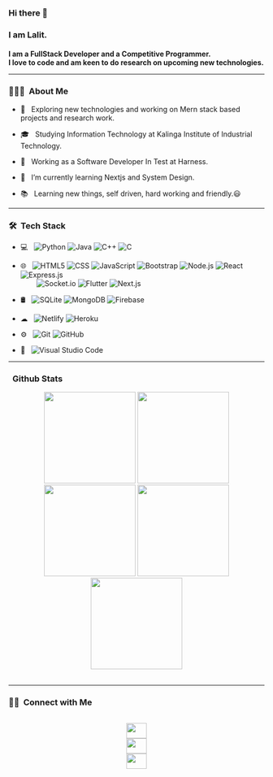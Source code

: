 ### Hi there 👋
<!-- ![visitors](https://visitor-badge-reloaded.herokuapp.com/badge?page_id=lalitkumar-123.lalitkumar-123&color=00cf00) -->

<h3>I am Lalit.</h3>
<h4>I am a FullStack Developer and a Competitive Programmer.<br/> I love to code and am keen to do research on upcoming new technologies.


<!-- [![Lalit's github activity graph](https://activity-graph.herokuapp.com/graph?username=lalitkumar-123&theme=react-dark&area=true&hide_border=true)](https://github.com/lalitkumar-123/github-readme-activity-graph) -->

-----------------------------------------------------------

<h3> 👨🏻‍💻 &nbsp;About Me </h3>

- 🤔 &nbsp; Exploring new technologies and working on Mern stack based projects and research work.

- 🎓 &nbsp; Studying Information Technology at Kalinga Institute of Industrial Technology.

- 💼 &nbsp; Working as a Software Developer In Test at Harness.     

- 🌱 &nbsp; I’m currently learning Nextjs and System Design.

- 📚 &nbsp; Learning new things, self driven, hard working and friendly.😃

-----------------------------------------------------------

<h3> 🛠 &nbsp;Tech Stack</h3>

- 💻 &nbsp;
  ![Python](https://img.shields.io/badge/-Python-333333?style=flat&logo=python)
  ![Java](https://img.shields.io/badge/-Java-333333?style=flat&logo=Java&logoColor=007396)
  ![C++](https://img.shields.io/badge/-C++-333333?style=flat&logo=C%2B%2B&logoColor=00599C)
  ![C](https://img.shields.io/badge/-C-333333?style=flat&logo=C&logoColor=00599C) 
  
- 🌐 &nbsp; 
  ![HTML5](https://img.shields.io/badge/-HTML5-333333?style=flat&logo=HTML5)
  ![CSS](https://img.shields.io/badge/-CSS-333333?style=flat&logo=CSS3&logoColor=1572B6)
  ![JavaScript](https://img.shields.io/badge/-JavaScript-333333?style=flat&logo=javascript)
  ![Bootstrap](https://img.shields.io/badge/-Bootstrap-333333?style=flat&logo=bootstrap&logoColor=563D7C)
  ![Node.js](https://img.shields.io/badge/-Node.js-333333?style=flat&logo=node.js)
  ![React](https://img.shields.io/badge/-React-333333?style=flat&logo=react) 
  ![Express.js](https://img.shields.io/badge/Express.js-333333?style=flat&logo=express&logoColor=white) <br/>
  &nbsp; &nbsp; &nbsp; &nbsp;
  ![Socket.io](https://img.shields.io/badge/-Socket.io-333333?style=flat&logo=socket.io)
  ![Flutter](https://img.shields.io/badge/-Flutter-333333?style=flat&logo=flutter&logoColor=00599C)
  ![Next.js](https://img.shields.io/badge/-Next.js-333333?style=flat&logo=next.js) 
  
  
- 🛢 &nbsp;
  ![SQLite](https://img.shields.io/badge/SQLite-333333?style=flat&logo=sqlite&logoColor=white)
  ![MongoDB](https://img.shields.io/badge/-MongoDB-333333?style=flat&logo=mongodb) 
  ![Firebase](https://img.shields.io/badge/Firebase-333333?style=flat&logo=firebase&logoColor=yellow)
  
- ☁ &nbsp;
  ![Netlify](https://img.shields.io/badge/Netlify-333333?style=flat&logo=netlify&logoColor=white)
  ![Heroku](https://img.shields.io/badge/Heroku-333333?style=flat&logo=heroku&logoColor=white)
  
- ⚙️ &nbsp;
  ![Git](https://img.shields.io/badge/-Git-333333?style=flat&logo=git)
  ![GitHub](https://img.shields.io/badge/-GitHub-333333?style=flat&logo=github) 
  
- 🔧 &nbsp;
  ![Visual Studio Code](https://img.shields.io/badge/-Visual%20Studio%20Code-333333?style=flat&logo=visual-studio-code&logoColor=007ACC)


-----------------------------------------------------------

<h3> &nbsp; Github Stats </h3>
<div align="center">
<img height="180em" src="https://github-profile-summary-cards.vercel.app/api/cards/profile-details?username=lalitkumar-123&theme=github_dark" />
<img height="180em" src="https://github-profile-summary-cards.vercel.app/api/cards/repos-per-language?username=lalitkumar-123&theme=github_dark"  />
<img height="180em" src="https://github-profile-summary-cards.vercel.app/api/cards/most-commit-language?username=lalitkumar-123&theme=github_dark"  />
<img height="180em" src="https://github-profile-summary-cards.vercel.app/api/cards/stats?username=lalitkumar-123&theme=github_dark"/>
<img height="180em" src="https://github-profile-summary-cards.vercel.app/api/cards/productive-time?username=lalitkumar-123&theme=github_dark" />
</div>
<br>

-----------------------------------------------------------

<h3> 🤝🏻 &nbsp;Connect with Me </h3>

<p align="center">
<code>
<a href="https://github.com/lalitkumar-123" target="_blank"><img align="center" src="https://cdn.jsdelivr.net/npm/simple-icons@3.0.1/icons/github.svg" alt="" height="30" width="40" /></a>
<a href="https://www.linkedin.com/in/a-lalit-2214031b0/" target="_blank"><img align="center" src="https://cdn.jsdelivr.net/npm/simple-icons@3.0.1/icons/linkedin.svg" alt="" height="30" width="40"/></a>
<a href="https://www.instagram.com/lalitkumar_123_/" target="_blank"><img align="center" src="https://cdn.jsdelivr.net/npm/simple-icons@3.0.1/icons/instagram.svg" alt="" height="30" width="40" /></a>
</code>
</p>


